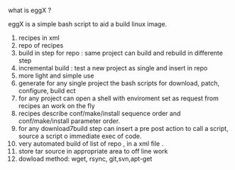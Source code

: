 what is eggX ?

eggX is a simple bash script to aid a build linux image.

1) recipes in xml
2) repo of recipes
3) build in step for repo : same project can build and rebuild in differente step
4) incremental build : test a new project as single and insert in repo
5) more light and simple use
6) generate for any single project the bash scripts for download, patch, configure, build ect
7) for any project can open a shell with enviroment set as request from recipes an work on the fly
8) recipes describe conf/make/install sequence order and conf/make/install parameter order.
9) for any download7build step can insert a pre post action to call a script, source a script o immediate exec of code.
10) very automated build of  list of repo , in a xml file .
11) store tar source in appropriate area to off line work
12) dowload method: wget, rsync, git,svn,apt-get



